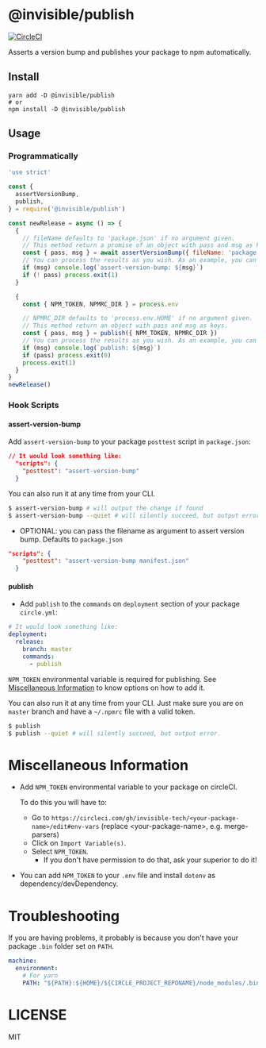 # @invisible/publish

[![CircleCI](https://circleci.com/gh/invisible-tech/publish/tree/master.svg?style=svg)](https://circleci.com/gh/invisible-tech/publish/tree/master)

Asserts a version bump and publishes your package to npm automatically.

## Install

```
yarn add -D @invisible/publish
# or
npm install -D @invisible/publish
```

## Usage

### Programmatically

```javascript
'use strict'

const {
  assertVersionBump,
  publish,
} = require('@invisible/publish')

const newRelease = async () => {
  {
    // fileName defaults to 'package.json' if no argument given.
    // This method return a promise of an object with pass and msg as keys.
    const { pass, msg } = await assertVersionBump({ fileName: 'package.json' })
    // You can process the results as you wish. As an example, you can consume it like below:
    if (msg) console.log(`assert-version-bump: ${msg}`)
    if (! pass) process.exit(1)
  }

  {
    const { NPM_TOKEN, NPMRC_DIR } = process.env

    // NPMRC_DIR defaults to 'process.env.HOME' if no argument given.
    // This method return an object with pass and msg as keys.
    const { pass, msg } = publish({ NPM_TOKEN, NPMRC_DIR })
    // You can process the results as you wish. As an example, you can consume it like below:
    if (msg) console.log(`publish: ${msg}`)
    if (pass) process.exit(0)
    process.exit(1)
  }
}
newRelease()
```

### Hook Scripts
#### assert-version-bump

Add `assert-version-bump` to your package `posttest` script in `package.json`:
```json
// It would look something like:
  "scripts": {
    "posttest": "assert-version-bump"
  }
```

You can also run it at any time from your CLI.
```bash
$ assert-version-bump # will output the change if found
$ assert-version-bump --quiet # will silently succeed, but output error if not found
```

- OPTIONAL: you can pass the filename as argument to assert version bump. Defaults to `package.json`
```json
"scripts": {
    "posttest": "assert-version-bump manifest.json"
  }
```

#### publish
- Add `publish` to the `commands` on `deployment` section of your package `circle.yml`:
```yaml
# It would look something like:
deployment:
  release:
    branch: master
    commands:
      - publish
```
`NPM_TOKEN` environmental variable is required for publishing. See [Miscellaneous Information](#miscellaneous-information) to know options on how to add it.

You can also run it at any time from your CLI. Just make sure you are on `master` branch and have a `~/.npmrc` file with a valid token.
```bash
$ publish
$ publish --quiet # will silently succeed, but output error.
```

# Miscellaneous Information

- Add `NPM_TOKEN` environmental variable to your package on circleCI.

    To do this you will have to:
    
    - Go to `https://circleci.com/gh/invisible-tech/<your-package-name>/edit#env-vars` (replace \<your-package-name\>, e.g. merge-parsers)
    - Click on `Import Variable(s)`.
    - Select `NPM_TOKEN`.
      - If you don't have permission to do that, ask your superior to do it!

- You can add `NPM_TOKEN` to your `.env` file and install `dotenv` as dependency/devDependency.

# Troubleshooting

If you are having problems, it probably is because you don't have your package `.bin` folder set on `PATH`.

```yml
machine:
  environment:
    # For yarn
    PATH: "${PATH}:${HOME}/${CIRCLE_PROJECT_REPONAME}/node_modules/.bin"
```

# LICENSE
MIT
